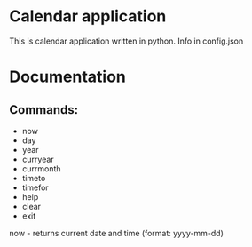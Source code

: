 # Calendar application
This is calendar application written in python.
Info in config.json

# Documentation
## Commands:
* now
* day
* year
* curryear
* currmonth
* timeto
* timefor
* help
* clear
* exit

now - returns current date and time (format: yyyy-mm-dd)